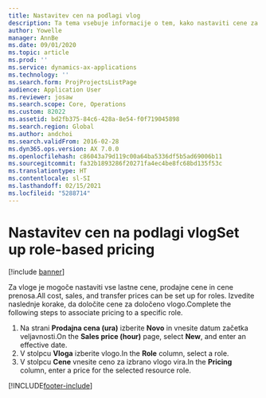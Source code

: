 ```yaml
---
title: Nastavitev cen na podlagi vlog
description: Ta tema vsebuje informacije o tem, kako nastaviti cene za določene vloge.
author: Yowelle
manager: AnnBe
ms.date: 09/01/2020
ms.topic: article
ms.prod: ''
ms.service: dynamics-ax-applications
ms.technology: ''
ms.search.form: ProjProjectsListPage
audience: Application User
ms.reviewer: josaw
ms.search.scope: Core, Operations
ms.custom: 82022
ms.assetid: bd2fb375-84c6-428a-8e54-f0f719045898
ms.search.region: Global
ms.author: andchoi
ms.search.validFrom: 2016-02-28
ms.dyn365.ops.version: AX 7.0.0
ms.openlocfilehash: c86043a79d119c00a64ba5336df5b5ad69006b11
ms.sourcegitcommit: fa32b1893286f20271fa4ec4be8fc68bd135f53c
ms.translationtype: HT
ms.contentlocale: sl-SI
ms.lasthandoff: 02/15/2021
ms.locfileid: "5288714"
---
```

# <a name="set-up-role-based-pricing"></a><span data-ttu-id="f2060-103">Nastavitev cen na podlagi vlog</span><span class="sxs-lookup"><span data-stu-id="f2060-103">Set up role-based pricing</span></span>

[!include [banner](../includes/banner.md)]

<span data-ttu-id="f2060-104">Za vloge je mogoče nastaviti vse lastne cene, prodajne cene in cene prenosa.</span><span class="sxs-lookup"><span data-stu-id="f2060-104">All cost, sales, and transfer prices can be set up for roles.</span></span> <span data-ttu-id="f2060-105">Izvedite naslednje korake, da določite cene za določeno vlogo.</span><span class="sxs-lookup"><span data-stu-id="f2060-105">Complete the following steps to associate pricing to a specific role.</span></span>

1. <span data-ttu-id="f2060-106">Na strani **Prodajna cena (ura)** izberite **Novo** in vnesite datum začetka veljavnosti.</span><span class="sxs-lookup"><span data-stu-id="f2060-106">On the **Sales price (hour)** page, select **New**, and enter an effective date.</span></span>
2. <span data-ttu-id="f2060-107">V stolpcu **Vloga** izberite vlogo.</span><span class="sxs-lookup"><span data-stu-id="f2060-107">In the **Role** column, select a role.</span></span>
3. <span data-ttu-id="f2060-108">V stolpcu **Cene** vnesite ceno za izbrano vlogo vira.</span><span class="sxs-lookup"><span data-stu-id="f2060-108">In the **Pricing** column, enter a price for the selected resource role.</span></span>


[!INCLUDE[footer-include](../includes/footer-banner.md)]